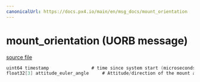 ```yaml
---
canonicalUrl: https://docs.px4.io/main/en/msg_docs/mount_orientation
---
```


# mount_orientation (UORB message)



[source file](https://github.com/PX4/PX4-Autopilot/blob/release/1.13/msg/mount_orientation.msg)

```c
uint64 timestamp				# time since system start (microseconds)
float32[3] attitude_euler_angle		# Attitude/direction of the mount as euler angles in rad

```
